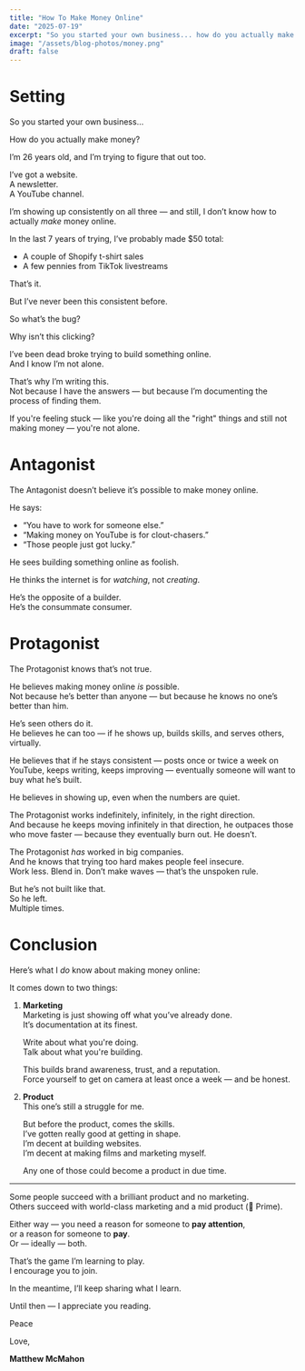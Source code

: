 ```yaml
---
title: "How To Make Money Online"
date: "2025-07-19"
excerpt: "So you started your own business... how do you actually make money?"
image: "/assets/blog-photos/money.png"
draft: false
---
```


# Setting

So you started your own business…

How do you actually make money?

I’m 26 years old, and I’m trying to figure that out too.

I’ve got a website.  
A newsletter.  
A YouTube channel.

I’m showing up consistently on all three — and still, I don’t know how to actually *make* money online.

In the last 7 years of trying, I’ve probably made $50 total:
- A couple of Shopify t-shirt sales  
- A few pennies from TikTok livestreams

That’s it.

But I’ve never been this consistent before.

So what’s the bug?

Why isn’t this clicking?

I’ve been dead broke trying to build something online.  
And I know I’m not alone.

That’s why I’m writing this.  
Not because I have the answers — but because I’m documenting the process of finding them.

If you're feeling stuck — like you're doing all the "right" things and still not making money — you're not alone.

# Antagonist

The Antagonist doesn’t believe it’s possible to make money online.

He says:
- “You have to work for someone else.”
- “Making money on YouTube is for clout-chasers.”
- “Those people just got lucky.”

He sees building something online as foolish.

He thinks the internet is for *watching*, not *creating*.

He’s the opposite of a builder.  
He’s the consummate consumer.

# Protagonist

The Protagonist knows that’s not true.

He believes making money online *is* possible.  
Not because he’s better than anyone — but because he knows no one’s better than him.

He’s seen others do it.  
He believes he can too — if he shows up, builds skills, and serves others, virtually.

He believes that if he stays consistent — posts once or twice a week on YouTube, keeps writing, keeps improving — eventually someone will want to buy what he’s built.

He believes in showing up, even when the numbers are quiet.

The Protagonist works indefinitely, infinitely, in the right direction.  
And because he keeps moving infinitely in that direction, he outpaces those who move faster — because they eventually burn out. He doesn’t.

The Protagonist *has* worked in big companies.  
And he knows that trying too hard makes people feel insecure.  
Work less. Blend in. Don’t make waves — that’s the unspoken rule.

But he’s not built like that.  
So he left.  
Multiple times.

# Conclusion

Here’s what I *do* know about making money online:

It comes down to two things:

1. **Marketing**  
   Marketing is just showing off what you’ve already done.  
   It’s documentation at its finest.

   Write about what you're doing.  
   Talk about what you're building.

   This builds brand awareness, trust, and a reputation.  
   Force yourself to get on camera at least once a week — and be honest.

2. **Product**  
   This one’s still a struggle for me.

   But before the product, comes the skills.  
   I’ve gotten really good at getting in shape.  
   I’m decent at building websites.  
   I’m decent at making films and marketing myself.

   Any one of those could become a product in due time.

---

Some people succeed with a brilliant product and no marketing.  
Others succeed with world-class marketing and a mid product (👋 Prime).

Either way — you need a reason for someone to **pay attention**,  
or a reason for someone to **pay**.  
Or — ideally — both.

That’s the game I’m learning to play.  
I encourage you to join.

In the meantime, I’ll keep sharing what I learn.

Until then — I appreciate you reading.

Peace

Love,

**Matthew McMahon**